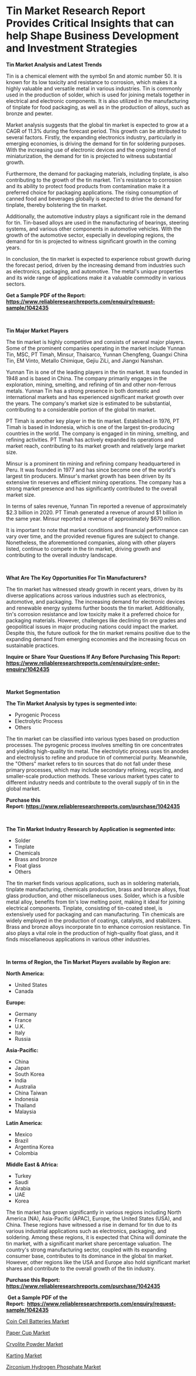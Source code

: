 <p><h1>Tin Market Research Report Provides Critical Insights that can help Shape Business Development and Investment Strategies</h1></p><p><strong>Tin Market Analysis and Latest Trends</strong></p>
<p><p>Tin is a chemical element with the symbol Sn and atomic number 50. It is known for its low toxicity and resistance to corrosion, which makes it a highly valuable and versatile metal in various industries. Tin is commonly used in the production of solder, which is used for joining metals together in electrical and electronic components. It is also utilized in the manufacturing of tinplate for food packaging, as well as in the production of alloys, such as bronze and pewter.</p><p>Market analysis suggests that the global tin market is expected to grow at a CAGR of 11.3% during the forecast period. This growth can be attributed to several factors. Firstly, the expanding electronics industry, particularly in emerging economies, is driving the demand for tin for soldering purposes. With the increasing use of electronic devices and the ongoing trend of miniaturization, the demand for tin is projected to witness substantial growth.</p><p>Furthermore, the demand for packaging materials, including tinplate, is also contributing to the growth of the tin market. Tin's resistance to corrosion and its ability to protect food products from contamination make it a preferred choice for packaging applications. The rising consumption of canned food and beverages globally is expected to drive the demand for tinplate, thereby bolstering the tin market.</p><p>Additionally, the automotive industry plays a significant role in the demand for tin. Tin-based alloys are used in the manufacturing of bearings, steering systems, and various other components in automotive vehicles. With the growth of the automotive sector, especially in developing regions, the demand for tin is projected to witness significant growth in the coming years.</p><p>In conclusion, the tin market is expected to experience robust growth during the forecast period, driven by the increasing demand from industries such as electronics, packaging, and automotive. The metal's unique properties and its wide range of applications make it a valuable commodity in various sectors.</p></p>
<p><strong>Get a Sample PDF of the Report:&nbsp; <a href="https://www.reliableresearchreports.com/enquiry/request-sample/1042435">https://www.reliableresearchreports.com/enquiry/request-sample/1042435</a></strong></p>
<p>&nbsp;</p>
<p><strong>Tin Major Market Players</strong></p>
<p><p>The tin market is highly competitive and consists of several major players. Some of the prominent companies operating in the market include Yunnan Tin, MSC, PT Timah, Minsur, Thaisarco, Yunnan Chengfeng, Guangxi China Tin, EM Vinto, Metallo Chimique, Gejiu ZiLi, and Jiangxi Nanshan.</p><p>Yunnan Tin is one of the leading players in the tin market. It was founded in 1948 and is based in China. The company primarily engages in the exploration, mining, smelting, and refining of tin and other non-ferrous metals. Yunnan Tin has a strong presence in both domestic and international markets and has experienced significant market growth over the years. The company's market size is estimated to be substantial, contributing to a considerable portion of the global tin market.</p><p>PT Timah is another key player in the tin market. Established in 1976, PT Timah is based in Indonesia, which is one of the largest tin-producing countries in the world. The company is engaged in tin mining, smelting, and refining activities. PT Timah has actively expanded its operations and market reach, contributing to its market growth and relatively large market size.</p><p>Minsur is a prominent tin mining and refining company headquartered in Peru. It was founded in 1977 and has since become one of the world's largest tin producers. Minsur's market growth has been driven by its extensive tin reserves and efficient mining operations. The company has a strong market presence and has significantly contributed to the overall market size.</p><p>In terms of sales revenue, Yunnan Tin reported a revenue of approximately $2.3 billion in 2020. PT Timah generated a revenue of around $1 billion in the same year. Minsur reported a revenue of approximately $670 million.</p><p>It is important to note that market conditions and financial performance can vary over time, and the provided revenue figures are subject to change. Nonetheless, the aforementioned companies, along with other players listed, continue to compete in the tin market, driving growth and contributing to the overall industry landscape.</p></p>
<p>&nbsp;</p>
<p><strong>What Are The Key Opportunities For Tin Manufacturers?</strong></p>
<p><p>The tin market has witnessed steady growth in recent years, driven by its diverse applications across various industries such as electronics, automotive, and packaging. The increasing demand for electronic devices and renewable energy systems further boosts the tin market. Additionally, tin's corrosion resistance and low toxicity make it a preferred choice for packaging materials. However, challenges like declining tin ore grades and geopolitical issues in major producing nations could impact the market. Despite this, the future outlook for the tin market remains positive due to the expanding demand from emerging economies and the increasing focus on sustainable practices.</p></p>
<p><strong>Inquire or Share Your Questions If Any Before Purchasing This Report: <a href="https://www.reliableresearchreports.com/enquiry/pre-order-enquiry/1042435">https://www.reliableresearchreports.com/enquiry/pre-order-enquiry/1042435</a></strong></p>
<p>&nbsp;</p>
<p><strong>Market Segmentation</strong></p>
<p><strong>The Tin Market Analysis by types is segmented into:</strong></p>
<p><ul><li>Pyrogenic Process</li><li>Electrolytic Process</li><li>Others</li></ul></p>
<p><p>The tin market can be classified into various types based on production processes. The pyrogenic process involves smelting tin ore concentrates and yielding high-quality tin metal. The electrolytic process uses tin anodes and electrolysis to refine and produce tin of commercial purity. Meanwhile, the "Others" market refers to tin sources that do not fall under these primary processes, which may include secondary refining, recycling, and smaller-scale production methods. These various market types cater to different industry needs and contribute to the overall supply of tin in the global market.</p></p>
<p><strong>Purchase this Report:&nbsp;<a href="https://www.reliableresearchreports.com/purchase/1042435">https://www.reliableresearchreports.com/purchase/1042435</a></strong></p>
<p>&nbsp;</p>
<p><strong>The Tin Market Industry Research by Application is segmented into:</strong></p>
<p><ul><li>Solder</li><li>Tinplate</li><li>Chemicals</li><li>Brass and bronze</li><li>Float glass</li><li>Others</li></ul></p>
<p><p>The tin market finds various applications, such as in soldering materials, tinplate manufacturing, chemicals production, brass and bronze alloys, float glass production, and other miscellaneous uses. Solder, which is a fusible metal alloy, benefits from tin's low melting point, making it ideal for joining electrical components. Tinplate, consisting of tin-coated steel, is extensively used for packaging and can manufacturing. Tin chemicals are widely employed in the production of coatings, catalysts, and stabilizers. Brass and bronze alloys incorporate tin to enhance corrosion resistance. Tin also plays a vital role in the production of high-quality float glass, and it finds miscellaneous applications in various other industries.</p></p>
<p>&nbsp;</p>
<p><strong>In terms of Region, the Tin Market Players available by Region are:</strong></p>
<p>
    <p> <strong> North America: </strong>
        <ul>
            <li>United States</li>
            <li>Canada</li>
        </ul>
        </p> 
    <p> <strong> Europe: </strong>
        <ul>
            <li>Germany</li>
            <li>France</li>
            <li>U.K.</li>
            <li>Italy</li>
            <li>Russia</li>
        </ul>
        </p> 
    <p> <strong> Asia-Pacific: </strong>
        <ul>
            <li>China</li>
            <li>Japan</li>
            <li>South Korea</li>
            <li>India</li>
            <li>Australia</li>
            <li>China Taiwan</li>
            <li>Indonesia</li>
            <li>Thailand</li>
            <li>Malaysia</li>
        </ul>
        </p> 
    <p> <strong> Latin America: </strong>
        <ul>
            <li>Mexico</li>
            <li>Brazil</li>
            <li>Argentina Korea</li>
            <li>Colombia</li>
        </ul>
        </p> 
    <p> <strong> Middle East & Africa: </strong>
        <ul>
            <li>Turkey</li>
            <li>Saudi</li>
            <li>Arabia</li>
            <li>UAE</li>
            <li>Korea</li>
        </ul>
    </p>
    </p>
<p><p>The tin market has grown significantly in various regions including North America (NA), Asia-Pacific (APAC), Europe, the United States (USA), and China. These regions have witnessed a rise in demand for tin due to its various industrial applications such as electronics, packaging, and soldering. Among these regions, it is expected that China will dominate the tin market, with a significant market share percentage valuation. The country's strong manufacturing sector, coupled with its expanding consumer base, contributes to its dominance in the global tin market. However, other regions like the USA and Europe also hold significant market shares and contribute to the overall growth of the tin industry.</p></p>
<p><strong>Purchase this Report: <a href="https://www.reliableresearchreports.com/purchase/1042435">https://www.reliableresearchreports.com/purchase/1042435</a></strong></p>
<p>&nbsp;<strong>Get a Sample PDF of the Report:&nbsp;&nbsp;<a href="https://www.reliableresearchreports.com/enquiry/request-sample/1042435">https://www.reliableresearchreports.com/enquiry/request-sample/1042435</a></strong></p>
<p><strong></strong></p>
<p><p><a href="https://medium.com/@adellalesch/coin-cell-batteries-market-furnishes-information-on-market-share-market-trends-and-market-growth-6c6b9f7fcf63">Coin Cell Batteries Market</a></p><p><a href="https://medium.com/@karinaokon2662/paper-cup-market-trends-forecast-and-competitive-analysis-to-2030-1ce3a1ffbad7">Paper Cup Market</a></p><p><a href="https://github.com/WillieWoodard/Market-Research-Report-List-2/blob/main/cryolite-powder-market.md">Cryolite Powder Market</a></p><p><a href="https://medium.com/@othaleffler644/karting-market-size-cagr-trends-2024-2030-9fce74576638">Karting Market</a></p><p><a href="https://github.com/BryceTownsendr/Market-Research-Report-List-2/blob/main/zirconium-hydrogen-phosphate-market.md">Zirconium Hydrogen Phosphate Market</a></p></p>